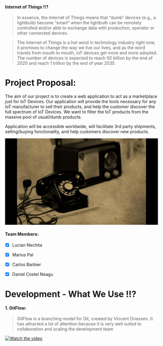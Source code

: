#### Internet of Things !!?


> In essence, the Internet of Things means that “dumb” devices (e.g., a lightbulb) become “smart” when the lightbulb can be remotely controlled and/or able to exchange data with production, operator or other connected devices. 

> The Internet of Things is a hot word in technology industry right now, it promises to change the way we live our lives, and as the word travels from mouth to mouth, IoT devices get more and more adopted. The number of devices is expected to reach 50 billion by the end of 2020 and reach 1 trillion by the end of year 2035.

# Project Proposal:
The aim of our project is to create a web application to act as a marketplace just for IoT Devices. Our application will provide the tools necessary for any IoT manufacturer to sell their products, and help the customer discover the full spectrum of IoT Devices. We want to filter the IoT products from the massive pool of usual/dumb products.

Application will be accessible worldwide, will facilitate 3rd party shipments, selling/buying functionality, and help customers discover new products.


![Screenshot](old-radio-and-telephonel.gif)

#### Team Members:

  - [x] Lucian Nechita
  - [x] Marius Pal
  - [x] Carlos Barbier
  - [x] Daniel Costel Neagu

  
# Development - What We Use !!? 

#### 1. GitFlow:

> GitFlow is a branching model for Git, created by Vincent Driessen. It has attracted a lot of attention because it is very well suited to collaboration and scaling the development team


[![Watch the video](GitFlow.gif)](https://youtu.be/aJnFGMclhU8?t=199)

